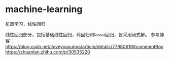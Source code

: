 # machine-learning
机器学习，线性回归

线性回归部分，包括基础线性回归，岭回归和lasso回归，皆采用闭式解。
参考博客：https://blog.csdn.net/iloveyousunna/article/details/77980619#commentBox
         https://zhuanlan.zhihu.com/p/30535220

